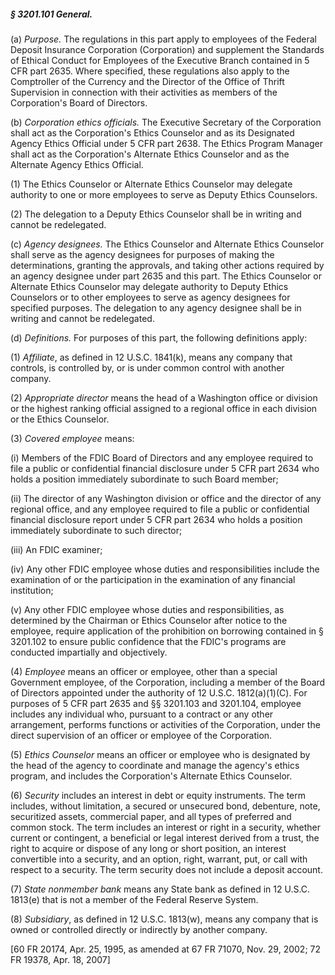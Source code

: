 ##### § 3201.101 General. #####

(a) *Purpose.* The regulations in this part apply to employees of the Federal Deposit Insurance Corporation (Corporation) and supplement the Standards of Ethical Conduct for Employees of the Executive Branch contained in 5 CFR part 2635. Where specified, these regulations also apply to the Comptroller of the Currency and the Director of the Office of Thrift Supervision in connection with their activities as members of the Corporation's Board of Directors.

(b) *Corporation ethics officials.* The Executive Secretary of the Corporation shall act as the Corporation's Ethics Counselor and as its Designated Agency Ethics Official under 5 CFR part 2638. The Ethics Program Manager shall act as the Corporation's Alternate Ethics Counselor and as the Alternate Agency Ethics Official.

(1) The Ethics Counselor or Alternate Ethics Counselor may delegate authority to one or more employees to serve as Deputy Ethics Counselors.

(2) The delegation to a Deputy Ethics Counselor shall be in writing and cannot be redelegated.

(c) *Agency designees.* The Ethics Counselor and Alternate Ethics Counselor shall serve as the agency designees for purposes of making the determinations, granting the approvals, and taking other actions required by an agency designee under part 2635 and this part. The Ethics Counselor or Alternate Ethics Counselor may delegate authority to Deputy Ethics Counselors or to other employees to serve as agency designees for specified purposes. The delegation to any agency designee shall be in writing and cannot be redelegated.

(d) *Definitions.* For purposes of this part, the following definitions apply:

(1) *Affiliate*, as defined in 12 U.S.C. 1841(k), means any company that controls, is controlled by, or is under common control with another company.

(2) *Appropriate director* means the head of a Washington office or division or the highest ranking official assigned to a regional office in each division or the Ethics Counselor.

(3) *Covered employee* means:

(i) Members of the FDIC Board of Directors and any employee required to file a public or confidential financial disclosure under 5 CFR part 2634 who holds a position immediately subordinate to such Board member;

(ii) The director of any Washington division or office and the director of any regional office, and any employee required to file a public or confidential financial disclosure report under 5 CFR part 2634 who holds a position immediately subordinate to such director;

(iii) An FDIC examiner;

(iv) Any other FDIC employee whose duties and responsibilities include the examination of or the participation in the examination of any financial institution;

(v) Any other FDIC employee whose duties and responsibilities, as determined by the Chairman or Ethics Counselor after notice to the employee, require application of the prohibition on borrowing contained in § 3201.102 to ensure public confidence that the FDIC's programs are conducted impartially and objectively.

(4) *Employee* means an officer or employee, other than a special Government employee, of the Corporation, including a member of the Board of Directors appointed under the authority of 12 U.S.C. 1812(a)(1)(C). For purposes of 5 CFR part 2635 and §§ 3201.103 and 3201.104, employee includes any individual who, pursuant to a contract or any other arrangement, performs functions or activities of the Corporation, under the direct supervision of an officer or employee of the Corporation.

(5) *Ethics Counselor* means an officer or employee who is designated by the head of the agency to coordinate and manage the agency's ethics program, and includes the Corporation's Alternate Ethics Counselor.

(6) *Security* includes an interest in debt or equity instruments. The term includes, without limitation, a secured or unsecured bond, debenture, note, securitized assets, commercial paper, and all types of preferred and common stock. The term includes an interest or right in a security, whether current or contingent, a beneficial or legal interest derived from a trust, the right to acquire or dispose of any long or short position, an interest convertible into a security, and an option, right, warrant, put, or call with respect to a security. The term security does not include a deposit account.

(7) *State nonmember bank* means any State bank as defined in 12 U.S.C. 1813(e) that is not a member of the Federal Reserve System.

(8) *Subsidiary*, as defined in 12 U.S.C. 1813(w), means any company that is owned or controlled directly or indirectly by another company.

[60 FR 20174, Apr. 25, 1995, as amended at 67 FR 71070, Nov. 29, 2002; 72 FR 19378, Apr. 18, 2007]